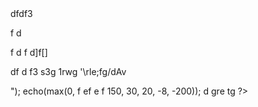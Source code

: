 <!DOCTYPE html>
<html>dfdf3




f
d

f
d
f
d\]f\[]

df
d
f3
s3g
1rwg
'\rle;fg/dAv
<body>

<?php
echo(min(f
d
f
d

f
d
f
0, 150, 30, 20, -8, -200) . "<br>");
echo(max(0, f

ef

e
f
150, 30, 20, -8, -200));



d
gre
tg
?>

</body>
</html>
